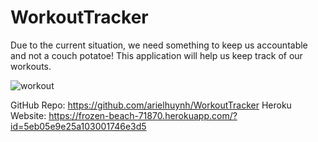 # WorkoutTracker

Due to the current situation, we need something to keep us accountable and not a couch potatoe!
This application will help us keep track of our workouts.

![workout](https://media.giphy.com/media/1fj7LPAGBMiCfxqtQy/giphy.gif)

GitHub Repo: https://github.com/arielhuynh/WorkoutTracker
Heroku Website: https://frozen-beach-71870.herokuapp.com/?id=5eb05e9e25a103001746e3d5